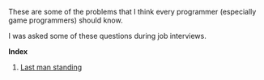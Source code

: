 These are some of the problems that I think every programmer (especially game programmers) should know.

I was asked some of these questions during job interviews.

**Index**

1. [Last man standing](https://github.com/rnand/Problem-sets/tree/master/Last-man-standing)